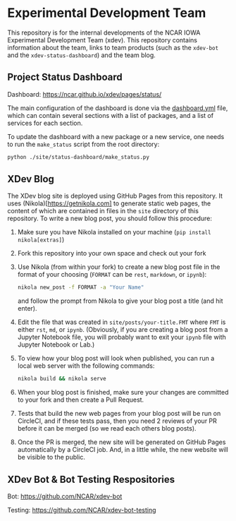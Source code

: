 # Experimental Development Team

This repository is for the internal developments of the NCAR IOWA Experimental Development Team (xdev).
This repository contains information about the team, links to team products (such as the `xdev-bot` and
the `xdev-status-dashboard`) and the team blog.

## Project Status Dashboard

Dashboard: https://ncar.github.io/xdev/pages/status/

The main configuration of the dashboard is done via the [dashboard.yml](status-dashboard/dashboard.yml) file, which can contain several sections with a list of packages, and a list of services for each section.

To update the dashboard with a new package or a new service, one needs to run the `make_status` script from the root directory:

```bash
python ./site/status-dashboard/make_status.py
```

## XDev Blog

The XDev blog site is deployed using GitHub Pages from this repository.  It uses (Nikola)[https://getnikola.com]
to generate static web pages, the content of which are contained in files in the `site` directory of this
repository.  To write a new blog post, you should follow this procedure:

1. Make sure you have Nikola installed on your machine (`pip install nikola[extras]`)
2. Fork this repository into your own space and check out your fork
3. Use Nikola (from within your fork) to create a new blog post file in the format of your choosing 
   (`FORMAT` can be `rest`, `markdown`, or `ipynb`):
   
   ```bash
   nikola new_post -f FORMAT -a "Your Name"
   ```
   and follow the prompt from Nikola to give your blog post a title (and hit enter).
4. Edit the file that was created in `site/posts/your-title.FMT` where `FMT` is either `rst`, `md`, or `ipynb`.  (Obviously, if you are creating a blog post from a Jupyter Notebook file, you will probably want to exit your `ipynb` file with Jupyter Notebook or Lab.)
5. To view how your blog post will look when published, you can run a local web server with the following commands:

   ```bash
   nikola build && nikola serve
   ```
   
6. When your blog post is finished, make sure your changes are committed to your fork and then create a Pull Request.
7. Tests that build the new web pages from your blog post will be run on CircleCI, and if these tests pass, then you need 2 reviews of your PR before it can be merged (so we read each others blog posts).
8. Once the PR is merged, the new site will be generated on GitHub Pages automatically by a CircleCI job.  And, in a little while, the new website will be visible to the public.

## XDev Bot & Bot Testing Respositories

Bot: https://github.com/NCAR/xdev-bot

Testing: https://github.com/NCAR/xdev-bot-testing
